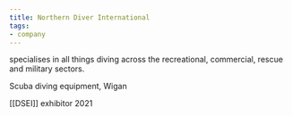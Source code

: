 ```yaml
---
title: Northern Diver International
tags:
- company
---
```

specialises in all things diving across the recreational, commercial, rescue and military sectors.

Scuba diving equipment, Wigan

[[DSEI]] exhibitor 2021